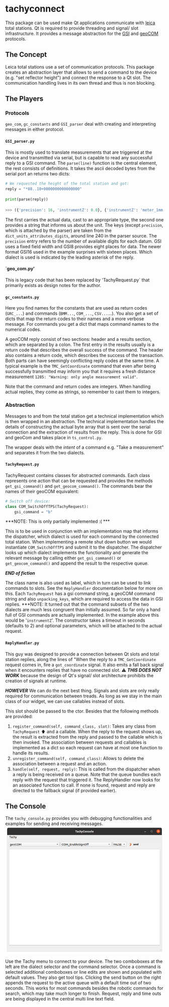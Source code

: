 # tachyconnect

This package can be used make Qt applications communicate with [leica](https://leica-geosystems.com/) total stations.
Qt is required to provide threading and signal/ slot infrastructure. 
It provides a message abstraction for the [GSI](https://totalopenstation.readthedocs.io/en/stable/input_formats/if_leica_gsi.html) and [geoCOM](http://webarchiv.ethz.ch/geometh-data/student/eg1/2010/02_deformation/TPS1200_GeoCOM_Manual.pdf) protocols.

## The Concept

Leica total stations use a set of communication protocols.
This package creates an abstraction layer that allows to send a command to the device (e.g. "set reflector height") and connect the response to a Qt slot.
The communication handling lives in its own thread and thus is non blocking. 

## The Players

### Protocols
`geo_com`, `gc_constants` and `GSI_parser` deal with creating and interpreting messages in either protocol.


#### `GSI_parser.py`

This is mostly used to translate measurements that are triggered at the device and transmitted via serial, but is capable to read any successful reply to a GSI command.
The `parse(line)` function is the central element, the rest consists of definitions.
It takes the ascii decoded bytes from the serial port an returns two dicts: 

```python
# We requested the height of the total station and got:
reply = "*88..10+0000000000000000"

print(parse(reply))

>>> ({'precision': 16, 'instrumentZ': 0.0}, {'instrumentZ': 'meter_1mm'})
```

The first carries the actual data, cast to an appropriate type, the second one provides a string that informs us about the unit. 
The keys (except `precision`, which is attached by the parser) are taken from the `dict_units_attributes_digits`, around line 240 in the parser source.
The `precision` entry refers to the number of available digits for each datum.
GSI uses a fixed field width and GSI8 provides eight places for data.
The newer format GSI16 used in the example surprises with sixteen places.
Which dialect is used is indicated by the leading asterisk of the reply.


#### `geo_com.py'

This is legacy code that has been replaced by 'TachyRequest.py` that primarily exists as design notes for the author. 


#### `gc_constants.py`

Here you find names for the constants that are used as return codes (`GRC_...`) and commands (`BMM...`, `COM_...`, `CSV...`...).
You also get a set of dicts that map the return codes to their names and a more verbose message.
For commands you get a dict that maps command names to the numerical codes.

A geoCOM reply consist of two sections: header and a results section, which are separated by a colon.
The first entry in the results usually is a return code that describes the overall success of the command.
The header also contains a return code, which describes the success of the transaction.
Both parts can have seemingly conflicting reply codes at the same time.
A typical example is the `TMC_GetCoordinate` command that even after being successfully transmitted may inform you that it requires a fresh distance measurement `1285: "Warning: only angle measurement valid"`.

Note that the command and return codes are integers.
When handling actual replies, they come as strings, so remember to cast them to integers.


### Abstraction

Messages to and from the total station get a technical implementation which is then wrapped in an abstraction.
The technical implementation handles the details of constructing the actual byte array that is sent over the serial connection and the extraction of results from the reply.
This is done for GSI and geoCom and takes place in `ts_control.py`.

The wrapper deals with the *intent* of a command e.g. "Take a measurement" and separates it from the two dialects.


#### `TachyRequest.py`

TachyRequest contains classes for abstracted commands. 
Each class represents one action that can be requested and provides the methods `get_gsi_command()` and `get_geocom_command()`.
The commands bear the names of their geoCOM equivalent:

```python
# Switch off device:
class COM_SwitchOffTPS(TachyRequest):
    gsi_command = "b"

```

***NOTE: This is only partially implemented :( ***

This is to be used in conjunction with an implementation map that informs the dispatcher, which dialect is used for each command by the connected total station. 
When implementing a remote shut down button we would instantiate `COM_SwitchOffTPS` and submit it to the dispatcher.
The dispatcher looks up which dialect implements the functionality and generate the relevant message by calling either `get_gsi_command()` or `get_geocom_command()` and append the result to the respective queue.

***END of fiction***

The class name is also used as label, which in turn can be used to link commands to slots.
See the `ReplyHandler` documentation below for more on this.
Each `TachyRequest` has a gsi command string, a geoCOM command string and also `unpacking_keys`, which are required to access the data in GSI replies.
***NOTE: It turned out that the command subsets of the two dialects are much less congruent than initially assumed. So far only a hand full of GSI commands are actually implemented.
In the example above this would be '`instrumentZ`'.
The constructor takes a timeout in seconds (defaults to 2) and optional parameters, which will be attached to the actual request.


#### `ReplyHandler.py`

This guy was designed to provide a connection between Qt slots and total station replies, along the lines of "When the reply to a `TMC_GetCoordinate` request comes in, fire a `got_coordinate` signal.
It also emits a fall back signal when it encounters replies that have no connected slot. 
⚠️ ***THIS DOES NOT WORK*** because the design of Qt's signal/ slot architecture prohibits the creation of signals at runtime.

***HOWEVER*** We can do the next best thing.
Signals and slots are only really required for communication between treads. 
As long as we stay in the main class of our widget, we can use callables instead of slots.

This slot should be passed to the ctor.
Besides that the following methods are provided:

1. `register_command(self, command_class, slot)`: Takes any class from `TachyRequest` ⬆️ and a callable. When the reply to the request shows up, the result is extracted from the reply and passed to the callable which is then invoked. The association between requests and callables is implemented as a dict so each request can have at most one function to handle its results.
1. `unregister_command(self, command_class)`: Allows to delete the association between a request and an action.
1. `handle(self, request, reply)`: This is called from the dispatcher when a reply is being received on a queue. Note that the queue bundles each reply with the request that triggered it. The ReplyHandler now looks for an associated function to call. If none is found, request and reply are directed to the fallback signal (if provided earlier).

## The Console

The `tachy_console.py` provides you with debugging functionalities and examples for sending and receiving messages.
![Main window](media/main_window.png)

Use the Tachy menu to connect to your device. The two comboboxes at the left are the dialect selector and the command selector. 
Once a command is selected additional comboboxes or line edits are shown and populated with default values.
They also get tool tips.
Clicking the send button on the right appends the request to the active queue with a default time out of two seconds.
This works for most commands besides the robotic commands for search, which may take much longer to finish.
Request, reply and time outs are being displayed in the central multi line text field.
